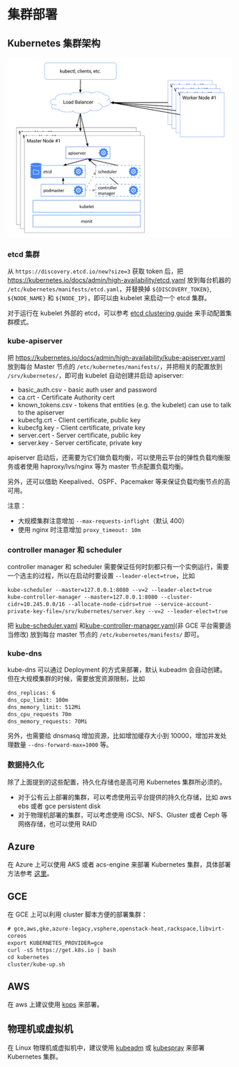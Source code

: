 # 集群部署

## Kubernetes 集群架构

![](images/ha.png)

### etcd 集群

从 `https://discovery.etcd.io/new?size=3` 获取 token 后，把 <https://kubernetes.io/docs/admin/high-availability/etcd.yaml> 放到每台机器的 `/etc/kubernetes/manifests/etcd.yaml`，并替换掉 `${DISCOVERY_TOKEN}`, `${NODE_NAME}` 和 `${NODE_IP}`，即可以由 kubelet 来启动一个 etcd 集群。

对于运行在 kubelet 外部的 etcd，可以参考 [etcd clustering guide](https://github.com/coreos/etcd/blob/master/Documentation/op-guide/clustering.md) 来手动配置集群模式。

### kube-apiserver

把 <https://kubernetes.io/docs/admin/high-availability/kube-apiserver.yaml> 放到每台 Master 节点的 `/etc/kubernetes/manifests/`，并把相关的配置放到 `/srv/kubernetes/`，即可由 kubelet 自动创建并启动 apiserver:

- basic_auth.csv - basic auth user and password
- ca.crt - Certificate Authority cert
- known_tokens.csv - tokens that entities (e.g. the kubelet) can use to talk to the apiserver
- kubecfg.crt - Client certificate, public key
- kubecfg.key - Client certificate, private key
- server.cert - Server certificate, public key
- server.key - Server certificate, private key

apiserver 启动后，还需要为它们做负载均衡，可以使用云平台的弹性负载均衡服务或者使用 haproxy/lvs/nginx 等为 master 节点配置负载均衡。

另外，还可以借助 Keepalived、OSPF、Pacemaker 等来保证负载均衡节点的高可用。

注意：

- 大规模集群注意增加 `--max-requests-inflight`（默认 400）
- 使用 nginx 时注意增加 `proxy_timeout: 10m`

### controller manager 和 scheduler

controller manager 和 scheduler 需要保证任何时刻都只有一个实例运行，需要一个选主的过程，所以在启动时要设置 `--leader-elect=true`，比如

```
kube-scheduler --master=127.0.0.1:8080 --v=2 --leader-elect=true
kube-controller-manager --master=127.0.0.1:8080 --cluster-cidr=10.245.0.0/16 --allocate-node-cidrs=true --service-account-private-key-file=/srv/kubernetes/server.key --v=2 --leader-elect=true
```

把 [kube-scheduler.yaml](https://kubernetes.io/docs/admin/high-availability/kube-scheduler.yaml) 和[kube-controller-manager.yaml](https://kubernetes.io/docs/admin/high-availability/kube-controller-manager.yaml)(非 GCE 平台需要适当修改) 放到每台 master 节点的 `/etc/kubernetes/manifests/` 即可。

### kube-dns

kube-dns 可以通过 Deployment 的方式来部署，默认 kubeadm 会自动创建。但在大规模集群的时候，需要放宽资源限制，比如

```
dns_replicas: 6
dns_cpu_limit: 100m
dns_memory_limit: 512Mi
dns_cpu_requests 70m
dns_memory_requests: 70Mi
```

另外，也需要给 dnsmasq 增加资源，比如增加缓存大小到 10000，增加并发处理数量 `--dns-forward-max=1000` 等。

### 数据持久化

除了上面提到的这些配置，持久化存储也是高可用 Kubernetes 集群所必须的。

- 对于公有云上部署的集群，可以考虑使用云平台提供的持久化存储，比如 aws ebs 或者 gce persistent disk
- 对于物理机部署的集群，可以考虑使用 iSCSI、NFS、Gluster 或者 Ceph 等网络存储，也可以使用 RAID

## Azure

在 Azure 上可以使用 AKS 或者 acs-engine 来部署 Kubernetes 集群，具体部署方法参考 [这里](azure.md)。

## GCE

在 GCE 上可以利用 cluster 脚本方便的部署集群：

```
# gce,aws,gke,azure-legacy,vsphere,openstack-heat,rackspace,libvirt-coreos
export KUBERNETES_PROVIDER=gce
curl -sS https://get.k8s.io | bash
cd kubernetes
cluster/kube-up.sh
```

## AWS

在 aws 上建议使用 [kops](https://kubernetes.io/docs/getting-started-guides/kops/) 来部署。

## 物理机或虚拟机

在 Linux 物理机或虚拟机中，建议使用 [kubeadm](https://kubernetes.io/docs/getting-started-guides/kubeadm/) 或 [kubespray](kubespray.md) 来部署 Kubernetes 集群。
